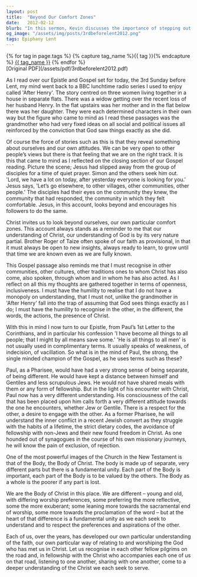 ```yaml
---
layout: post
title:  "Beyond Our Comfort Zones"
date:   2012-02-12
blurb: "In this sermon, Kevin discusses the importance of stepping out of our comfort zones and recognizing that our understanding of God is always partial. He emphasizes the need for openness, inclusiveness, and humility in our faith journey. He also explores the concept of the Church as the Body of Christ, where every part is valued and contributes to the whole."
og_image: "/assets/img/posts/3rdbeforelent2012.png"
tags: Epiphany Lent
---    
```

<div class="tag-pills">
  {% for tag in page.tags %}
    {% capture tag_name %}{{ tag }}{% endcapture %}
    <a href="{{ site.baseurl }}/tag/{{ tag_name | slugify }}" class="tag-pill">{{ tag_name }}</a>
  {% endfor %}
</div>
[Original PDF](/assets/pdf/3rdbeforelent2012.pdf)

As I read over our Epistle and Gospel set for today, the 3rd Sunday before Lent, my mind went back to a BBC lunchtime radio series I used to enjoy called 'After Henry'. The story centred on three women living together in a house in separate flats. There was a widow getting over the recent loss of her husband Henry. In the flat upstairs was her mother and in the flat below there was her daughter. They were each determined characters in their own way but the figure who came to mind as I read these passages was the grandmother who had very fixed ideas on all social and political issues all reinforced by the conviction that God saw things exactly as she did.

Of course the force of stories such as this is that they reveal something about ourselves and our own attitudes. We can be very open to other people’s views but there is that feeling that we are on the right track. It is this that came to mind as I reflected on the closing section of our Gospel reading. Picture the scene; Jesus had slipped away from the group of disciples for a time of quiet prayer. Simon and the others seek him out. 'Lord, we have a lot on today, after yesterday everyone is looking for you.' Jesus says, 'Let’s go elsewhere, to other villages, other communities, other people.' The disciples had their eyes on the community they knew, the community that had responded, the community in which they felt comfortable. Jesus, in this account, looks beyond and encourages his followers to do the same.

Christ invites us to look beyond ourselves, our own particular comfort zones. This account always stands as a reminder to me that our understanding of Christ, our understanding of God is by its very nature partial. Brother Roger of Taize often spoke of our faith as provisional, in that it must always be open to new insights, always ready to learn, to grow until that time we are known even as we are fully known.

This Gospel passage also reminds me that I must recognise in other communities, other cultures, other traditions ones to whom Christ has also come, also spoken, through whom and in whom he has also acted. As I reflect on all this my thoughts are gathered together in terms of openness, inclusiveness. I must have the humility to realise that I do not have a monopoly on understanding, that I must not, unlike the grandmother in 'After Henry' fall into the trap of assuming that God sees things exactly as I do; I must have the humility to recognise in the other, in the different, the words, the actions, the presence of Christ.

With this in mind I now turn to our Epistle, from Paul’s 1st Letter to the Corinthians, and in particular his confession 'I have become all things to all people; that I might by all means save some.' 'He is all things to all men' is not usually used in complimentary terms. It usually speaks of weakness, of indecision, of vacillation. So what is in the mind of Paul, the strong, the single minded champion of the Gospel, as he uses terms such as these?

Paul, as a Pharisee, would have had a very strong sense of being separate, of being different. He would have kept a distance between himself and Gentiles and less scrupulous Jews. He would not have shared meals with them or any form of fellowship. But in the light of his encounter with Christ, Paul now has a very different understanding. His consciousness of the call that has been placed upon him calls forth a very different attitude towards the one he encounters, whether Jew or Gentile. There is a respect for the other, a desire to engage with the other. As a former Pharisee, he will understand the inner conflict in a recent Jewish convert as they struggle with the habits of a lifetime, the strict dietary codes, the avoidance of fellowship with non-Jews and their new found freedom in Christ. As one hounded out of synagogues in the course of his own missionary journeys, he will know the pain of exclusion, of rejection.

One of the most powerful images of the Church in the New Testament is that of the Body, the Body of Christ. The body is made up of separate, very different parts but there is a fundamental unity. Each part of the Body is important, each part of the Body is to be valued by the others. The Body as a whole is the poorer if any part is lost.

We are the Body of Christ in this place. We are different – young and old, with differing worship preferences, some preferring the more reflective, some the more exuberant; some leaning more towards the sacramental end of worship, some more towards the proclamation of the word – but at the heart of that difference is a fundamental unity as we each seek to understand and to respect the preferences and aspirations of the other.

Each of us, over the years, has developed our own particular understanding of the faith, our own particular way of relating to and worshiping the God who has met us in Christ. Let us recognise in each other fellow pilgrims on the road and, in fellowship with the Christ who accompanies each one of us on that road, listening to one another, sharing with one another, come to a deeper understanding of the Christ we each seek to serve.

